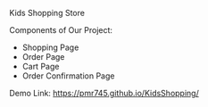 Kids Shopping Store

Components of Our Project:
*	Shopping Page
*	Order Page
*	Cart Page
*	Order Confirmation Page

Demo Link: https://pmr745.github.io/KidsShopping/
